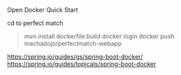 
Open Docker Quick Start

cd to perfect match 

>mvn install dockerfile:build
>docker login
>docker push machadojo/perfectmatch-webapp



https://spring.io/guides/gs/spring-boot-docker/
https://spring.io/guides/topicals/spring-boot-docker